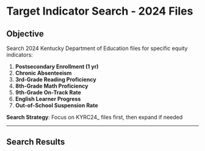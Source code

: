 # Target Indicator Search - 2024 Files

## Objective
Search 2024 Kentucky Department of Education files for specific equity indicators:
1. **Postsecondary Enrollment (1 yr)**
2. **Chronic Absenteeism** 
3. **3rd-Grade Reading Proficiency**
4. **8th-Grade Math Proficiency** 
5. **9th-Grade On-Track Rate**
6. **English Learner Progress**
7. **Out-of-School Suspension Rate**

**Search Strategy**: Focus on KYRC24_ files first, then expand if needed

---

## Search Results
